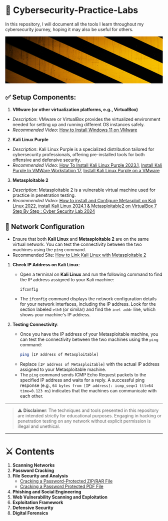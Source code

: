 # 🔐 Cybersecurity-Practice-Labs
In this repository, I will document all the tools I learn throughout my cybersecurity journey, hoping it may also be useful for others.

<img src="img/cover.jpg" width="1500" height="150" />

## ✅ Setup Components:
1. **VMware (or other virtualization platforms, e.g., VirtualBox)**
- *Description*: VMware or VirtualBox provides the virtualized environment needed for setting up and running different OS instances safely.
- *Recommended Video*: [How to Install Windows 11 on VMware](https://www.youtube.com/watch?v=pRYCUaUBuUs&t=260s)


2. **Kali Linux Purple**
- *Description*: Kali Linux Purple is a specialized distribution tailored for cybersecurity professionals, offering pre-installed tools for both offensive and defensive security.
- *Recommended Video*: [How To Install Kali Linux Purple 2023.1](https://www.youtube.com/watch?v=ZR35g8AWebc&t=1052s), [Install Kali Purple In VMWare Workstation 17](https://www.youtube.com/watch?v=fpzn3dSBgcI), [Install Kali Linux Purple on a VMware](https://www.youtube.com/watch?v=O2xtREUgJnw&t=478s)


3. **Metasploitable 2**
- *Description*: Metasploitable 2 is a vulnerable virtual machine used for practice in penetration testing.
- *Recommended Video*: [How to install and Configure Metasploit on Kali Linux 2022](https://www.youtube.com/watch?v=DKWDx70cAnU&t=120s), [install Kali Linux 2024.1 & Metasploitable2 on VirtualBox 7 Step By Step : Cyber Security Lab 2024](https://www.youtube.com/watch?v=yf3jetn4tN8&t=211s)


## 🔗 Network Configuration

- Ensure that both **Kali Linux** and **Metasploitable 2** are on the same virtual network. You can test the connectivity between the two machines using the `ping` command.
- Recommended Site: [How to Link Kali Linux with Metasploitable 2](https://www.geeksforgeeks.org/how-to-link-kali-linux-with-metasploitable-2/)

1. **Check IP Address on Kali Linux**:
   - Open a terminal on **Kali Linux** and run the following command to find the IP address assigned to your Kali machine:
     ```bash
     ifconfig
     ```
   - The `ifconfig` command displays the network configuration details for your network interfaces, including the IP address. Look for the section labeled `eth0` (or similar) and find the `inet addr` line, which shows your machine's IP address.

2. **Testing Connectivity**:
   - Once you have the IP address of your Metasploitable machine, you can test the connectivity between the two machines using the `ping` command:
     ```bash
     ping [IP address of Metasploitable]
     ```
   - Replace `[IP address of Metasploitable]` with the actual IP address assigned to your Metasploitable machine.
   - The `ping` command sends ICMP Echo Request packets to the specified IP address and waits for a reply. A successful ping response (e.g., `64 bytes from [IP address]: icmp_seq=1 ttl=64 time=0.123 ms`) indicates that the machines can communicate with each other.

-------------------------------------------
> ⚠️ **Disclaimer**: The techniques and tools presented in this repository are intended strictly for educational purposes. Engaging in hacking or penetration testing on any network without explicit permission is illegal and unethical. 
-------------------------------------------

# ⚔️ Contents
1. **Scanning Networks**
2. **Password Cracking**
3. **File Security and Analysis**
   - [Cracking a Password-Protected ZIP/RAR File](https://github.com/cataaptr/Cybersecurity-Practice-Labs/blob/main/Files-Security-and-Analysis/Cracking-a-Password-Protected-ZIP-or-RAR-File.md)
   - [Cracking a Password Protected PDF File](https://github.com/cataaptr/Cybersecurity-Practice-Labs/blob/main/Files-Security-and-Analysis/Cracking-a-Password-Protected-PDF-File.md)
4. **Phishing and Social Engineering**
5. **Web Vulnerability Scanning and Exploitation**
6. **Exploitation Framework**
7. **Defensive Security**
8.  **Digital Forensics**
